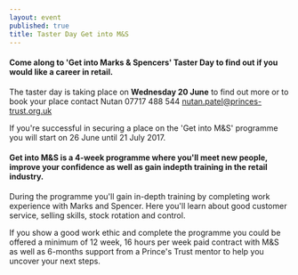 ```yaml
---
layout: event
published: true
title: Taster Day Get into M&S
---
```

#### Come along to 'Get into Marks & Spencers' Taster Day to find out if you would like a career in retail.

The taster day is taking place on **Wednesday 20 June** to find out more or to book your place contact Nutan 07717 488 544 nutan.patel@princes-trust.org.uk

If you're successful in securing a place on the 'Get into M&S' programme you will start on 26 June until 21 July 2017.

#### Get into M&S is a 4-week programme where you'll meet new people, improve your confidence as well as gain indepth training in the retail industry.

During the programme you'll gain in-depth training by completing work experience with Marks and Spencer. Here you'll learn about good customer service, selling skills, stock rotation and control.

If you show a good work ethic and complete the programme you could be offered a minimum of 12 week, 16 hours per week paid contract with M&S as well as 6-months support from a Prince's Trust mentor to help you uncover your next steps.




